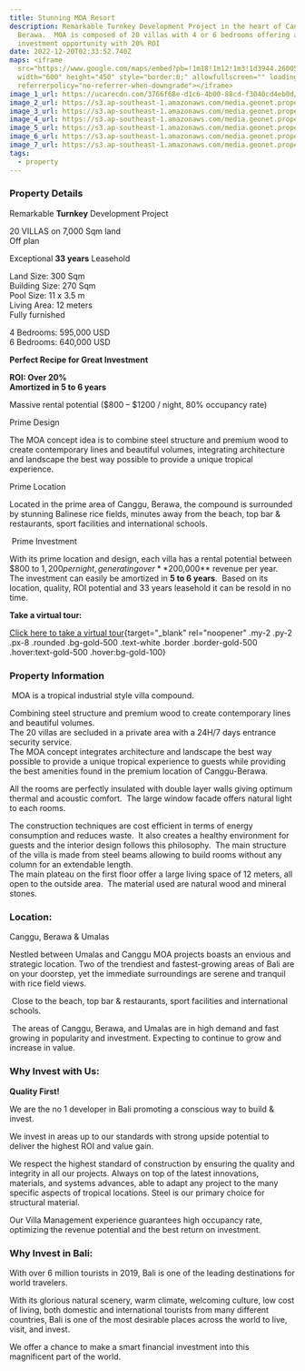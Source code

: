 ```yaml
---
title: Stunning MOA Resort
description: Remarkable Turnkey Development Project in the heart of Canggu,
  Berawa.  MOA is composed of 20 villas with 4 or 6 bedrooms offering a unique
  investment opportunity with 20% ROI
date: 2022-12-20T02:33:52.740Z
maps: <iframe
  src="https://www.google.com/maps/embed?pb=!1m18!1m12!1m3!1d3944.260056763004!2d115.14503081795613!3d-8.666799976770477!2m3!1f0!2f0!3f0!3m2!1i1024!2i768!4f13.1!3m3!1m2!1s0x0%3A0xc5b75a0e0f58a547!2zOMKwNDAnMDAuNSJTIDExNcKwMDgnNTcuMyJF!5e0!3m2!1sen!2sid!4v1672912192226!5m2!1sen!2sid"
  width="600" height="450" style="border:0;" allowfullscreen="" loading="lazy"
  referrerpolicy="no-referrer-when-downgrade"></iframe>
image_1_url: https://ucarecdn.com/3766f68e-d1c6-4b00-88cd-f3040cd4eb0d/
image_2_url: https://s3.ap-southeast-1.amazonaws.com/media.geonet.properties/projectimages/62afeb0fd016020bdad2802d/exterior/MOA-1.jpg
image_3_url: https://s3.ap-southeast-1.amazonaws.com/media.geonet.properties/projectimages/62afeb0fd016020bdad2802d/exterior/_MG_0568-HDR-2_airbnb.jpg
image_4_url: https://s3.ap-southeast-1.amazonaws.com/media.geonet.properties/projectimages/62afeb0fd016020bdad2802d/interior/MOA-5.jpg
image_5_url: https://s3.ap-southeast-1.amazonaws.com/media.geonet.properties/projectimages/62afeb0fd016020bdad2802d/interior/IMG_3383.jpg
image_6_url: https://s3.ap-southeast-1.amazonaws.com/media.geonet.properties/projectimages/62afeb0fd016020bdad2802d/interior/IMG_3153.jpg
image_7_url: https://s3.ap-southeast-1.amazonaws.com/media.geonet.properties/projectimages/62afeb0fd016020bdad2802d/interior/IMG_3085.jpg
tags:
  - property
---
```

### [](https://ilotinvest.com/static/vts/villa-moa/index.htm)**Property Details**

Remarkable **Turnkey** Development Project

20 VILLAS on 7,000 Sqm land\
Off plan

Exceptional **33 years** Leasehold

Land Size: 300 Sqm\
Building Size: 270 Sqm\
Pool Size: 11 x 3.5 m\
Living Area: 12 meters\
Fully furnished

4 Bedrooms: 595,000 USD\
6 Bedrooms: 640,000 USD

**Perfect Recipe for Great Investment**

**ROI: Over 20%**\
**Amortized in 5 to 6 years**

Massive rental potential ($800 – $1200 / night, 80% occupancy rate)

Prime Design

The MOA concept idea is to combine steel structure and premium wood to create contemporary lines and beautiful volumes, integrating architecture and landscape the best way possible to provide a unique tropical experience.

Prime Location

Located in the prime area of Canggu, Berawa, the compound is surrounded by stunning Balinese rice fields, minutes away from the beach, top bar & restaurants, sport facilities and international schools.

 Prime Investment

With its prime location and design, each villa has a rental potential between $800 to $1,200 per night, generating over **$200,000** revenue per year.  The investment can easily be amortized in **5 to 6 years**.  Based on its location, quality, ROI potential and 33 years leasehold it can be resold in no time.

**T﻿ake a virtual tour:**

[Click here to take a virtual tour](https://ilotinvest.com/static/vts/villa-moa/index.htm){target="_blank" rel="noopener" .my-2 .py-2 .px-8 .rounded .bg-gold-500 .text-white .border .border-gold-500 .hover:text-gold-500 .hover:bg-gold-100}


### **Property Information**

 MOA is a tropical industrial style villa compound.

Combining steel structure and premium wood to create contemporary lines and beautiful volumes.\
The 20 villas are secluded in a private area with a 24H/7 days entrance security service.\
The MOA concept integrates architecture and landscape the best way possible to provide a unique tropical experience to guests while providing the best amenities found in the premium location of Canggu-Berawa.

All the rooms are perfectly insulated with double layer walls giving optimum thermal and acoustic comfort.  The large window facade offers natural light to each rooms.

The construction techniques are cost efficient in terms of energy consumption and reduces waste.  It also creates a healthy environment for guests and the interior design follows this philosophy.  The main structure of the villa is made from steel beams allowing to build rooms without any column for an extendable length.\
The main plateau on the first floor offer a large living space of 12 meters, all open to the outside area.  The material used are natural wood and mineral stones.

### **Location:**

Canggu, Berawa & Umalas

Nestled between Umalas and Canggu MOA projects boasts an envious and strategic location. Two of the trendiest and fastest-growing areas of Bali are on your doorstep, yet the immediate surroundings are serene and tranquil with rice field views.

 Close to the beach, top bar & restaurants, sport facilities and international schools.

 The areas of Canggu, Berawa, and Umalas are in high demand and fast growing in popularity and investment. Expecting to continue to grow and increase in value.

### **Why Invest with Us:**

**Quality First!**

We are the no 1 developer in Bali promoting a conscious way to build & invest.

We invest in areas up to our standards with strong upside potential to deliver the highest ROI and value gain.

We respect the highest standard of construction by ensuring the quality and integrity in all our projects. Always on top of the latest innovations, materials, and systems advances, able to adapt any project to the many specific aspects of tropical locations. Steel is our primary choice for structural material.

Our Villa Management experience guarantees high occupancy rate, optimizing the revenue potential and the best return on investment.

### Why Invest in Bali:

With over 6 million tourists in 2019, Bali is one of the leading destinations for world travelers. 

With its glorious natural scenery, warm climate, welcoming culture, low cost of living, both domestic and international tourists from many different countries, Bali is one of the most desirable places across the world to live, visit, and invest. 

We offer a chance to make a smart financial investment into this magnificent part of the world.